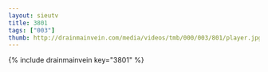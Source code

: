 ```yaml
--- 
layout: sieutv
title: 3801
tags: ["003"]
thumb: http://drainmainvein.com/media/videos/tmb/000/003/801/player.jpg
---
```

{% include drainmainvein key="3801" %} 
